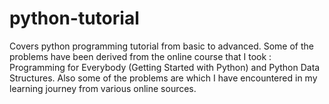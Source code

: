 # python-tutorial
Covers python programming tutorial from basic to advanced.
Some of the problems have been derived from the online course that I took : Programming for Everybody (Getting Started with Python) and Python Data Structures.
Also some of the problems are which I have encountered in my learning journey from various online sources.
